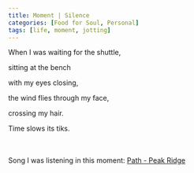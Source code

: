 ```yaml
---
title: Moment | Silence
categories: [Food for Soul, Personal]
tags: [life, moment, jotting]
---
```


When I was waiting for the shuttle,

sitting at the bench

with my eyes closing,

the wind flies through my face,

crossing my hair.

Time slows its tiks.


<div style="height: 20px;"></div>


Song I was listening in this moment: [Path - Peak Ridge](https://music.apple.com/cn/album/path/1661943066?i=1661943067&l=en-GB)